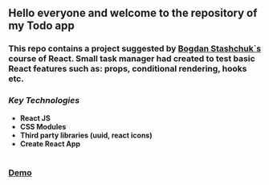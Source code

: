 ## Hello everyone and welcome to the repository of my Todo app

### This repo contains a project suggested by [Bogdan Stashchuk`s](https://github.com/bstashchuk) course of React. Small task manager had created to test basic React features such as: props, conditional rendering, hooks etc.

### *Key Technologies*
* **React JS**
* **CSS Modules**
* **Third party libraries (uuid, react icons)**
* **Create React App**

#

### [Demo](t1moq.github.io/react-todo-app/)